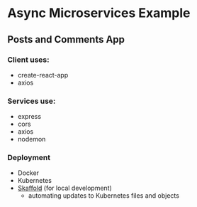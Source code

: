 # Async Microservices Example

## Posts and Comments App

### Client uses:
- create-react-app
- axios

### Services use:
- express
- cors
- axios
- nodemon

### Deployment
- Docker
- Kubernetes
- [Skaffold](https://skaffold.dev/docs/install/) (for local development)
    - automating updates to Kubernetes files and objects